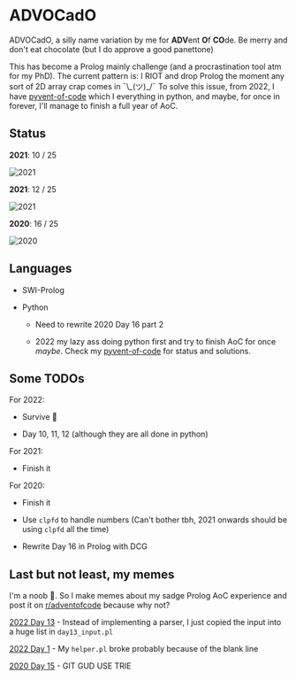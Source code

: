 # ADVOCadO

ADVOCadO, a silly name variation by me for **ADV**ent **O**f **CO**de. Be merry and don't eat chocolate (but I do approve a good panettone)

This has become a Prolog mainly challenge (and a procrastination tool atm for my PhD). The current pattern is: I RIOT and drop Prolog the moment any sort of 2D array crap comes in ¯\\\_(ツ)\_/¯ To solve this issue, from 2022, I have [pyvent-of-code](https://github.com/kittykg/pyvent-of-code) which I everything in python, and maybe, for once in forever, I'll manage to finish a full year of AoC.

## Status

**2021**: 10 / 25

![2021](https://progress-bar.dev/40/)

**2021**: 12 / 25

![2021](https://progress-bar.dev/48/)

**2020**: 16 / 25

![2020](https://progress-bar.dev/64/)

## Languages

- SWI-Prolog

- Python

    - Need to rewrite 2020 Day 16 part 2

    - 2022 my lazy ass doing python first and try to finish AoC for once *maybe*. Check my [pyvent-of-code](https://github.com/kittykg/pyvent-of-code) for status and solutions.

## Some TODOs

For 2022:

- Survive 🥲

- Day 10, 11, 12 (although they are all done in python)

For 2021:

- Finish it

For 2020:

- Finish it

- Use `clpfd` to handle numbers (Can't bother tbh, 2021 onwards should be using `clpfd` all the time)

- Rewrite Day 16 in Prolog with DCG

## Last but not least, my memes

I'm a noob 🤡. So I make memes about my sadge Prolog AoC experience and post it on [r/adventofcode](https://www.reddit.com/r/adventofcode/) because why not?

[2022 Day 13](https://www.reddit.com/r/adventofcode/comments/zkvt9d/2022_day_13prologi_gave_up_on_implementing_a/) - Instead of implementing
a parser, I just copied the input into a huge list in `day13_input.pl`

[2022 Day 1](https://www.reddit.com/r/adventofcode/comments/z9qh64/2022_day_1prolog_spent_30min_figuring_out_how_to/?utm_source=share&utm_medium=web2x&context=3) - My `helper.pl` broke probably because of the blank line

[2020 Day 15](https://www.reddit.com/r/adventofcode/comments/kdkn37/2020_day_15_part_2_im_still_waiting/?utm_source=share&utm_medium=web2x&context=3) - GIT GUD USE TRIE
